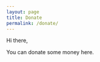 ```yaml
---
layout: page
title: Donate
permalink: /donate/
---
```


Hi there,

You can donate some money here.

<a href="https://www.instamojo.com/@praton/" rel="im-checkout" data-text="Pay"
data-css-style="color:#ffffff; background:#75c26a; width:300px;
border-radius:4px"   data-layout="vertical"></a>
<script src="https://js.instamojo.com/v1/button.js"></script>

